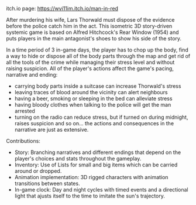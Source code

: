 itch.io page: https://wvi11im.itch.io/man-in-red

After murdering his wife, Lars Thorwald must dispose of the evidence before the police catch him in the act. This isometric 3D story-driven systemic game is based on Alfred Hitchcock's Rear Window (1954) and puts players in the main antagonist's shoes to show his side of the story.

In a time period of 3 in-game days, the player has to chop up the body, find a way to hide or dispose all of the body parts through the map and get rid of all the tools of the crime while managing their stress level and without raising suspicion. All of the player's actions affect the game's pacing, narrative and ending:
- carrying body parts inside a suitcase can increase Thorwald's stress
- leaving traces of blood around the vicinity can alert neighbours
- having a beer, smoking or sleeping in the bed can alleviate stress
- having bloody clothes when talking to the police will get the man arrested
- turning on the radio can reduce stress, but if turned on during midnight, raises suspicion
and so on... the actions and consequences in the narrative are just as extensive.

Contributions:
- Story: Branching narratives and different endings that depend on the player's choices and stats throughout the gameplay.
- Inventory: Use of Lists for small and big items which can be carried around or dropped.
- Animation implementation: 3D rigged characters with animation transitions between states.
- In-game clock: Day and night cycles with timed events and a directional light that ajusts itself to the time to imitate the sun's trajectory.
